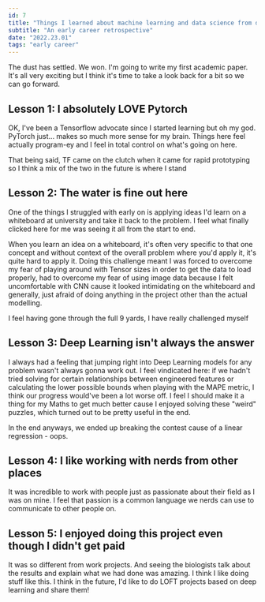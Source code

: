 ```yaml
---
id: 7
title: "Things I learned about machine learning and data science from doing cancer research"
subtitle: "An early career retrospective"
date: "2022.23.01"
tags: "early career"
---
```


The dust has settled. We won. I'm going to write my first academic paper. It's all very exciting but I think it's time to take a look back for a bit so we can go forward.

## Lesson 1: I absolutely LOVE Pytorch
OK, I've been a Tensorflow advocate since I started learning but oh my god. PyTorch just... makes so much more sense for my brain. Things here feel actually program-ey and I feel in total control on what's going on here.

That being said, TF came on the clutch when it came for rapid prototyping so I think a mix of the two in the future is where I stand

## Lesson 2: The water is fine out here
One of the things I struggled with early on is applying ideas I'd learn on a whiteboard at university and take it back to the problem. I feel what finally clicked here for me was seeing it all from the start to end. 

When you learn an idea on a whiteboard, it's often very specific to that one concept and without context of the overall problem where you'd apply it, it's quite hard to apply it. Doing this challenge meant I was forced to overcome my fear of playing around with Tensor sizes in order to get the data to load properly, had to overcome my fear of using image data because I felt uncomfortable with CNN cause it looked intimidating on the whiteboard and generally, just afraid of doing anything in the project other than the actual modelling.

I feel having gone through the full 9 yards, I have really challenged myself

## Lesson 3: Deep Learning isn't always the answer 
I always had a feeling that jumping right into Deep Learning models for any problem wasn't always gonna work out. I feel vindicated here: if we hadn't tried solving for certain relationships between engineered features or calculating the lower possible bounds when playing with the MAPE metric, I think our progress would've been a lot worse off. I feel I should make it a thing for my Maths to get much better cause I enjoyed solving these "weird" puzzles, which turned out to be pretty useful in the end. 

In the end anyways, we ended up breaking the contest cause of a linear regression - oops. 

## Lesson 4: I like working with nerds from other places 
It was incredible to work with people just as passionate about their field as I was on mine. I feel that passion is a common language we nerds can use to communicate to other people on.

## Lesson 5: I enjoyed doing this project even though I didn't get paid
It was so different from work projects. And seeing the biologists talk about the results and explain what we had done was amazing. I think I like doing stuff like this. I think in the future, I'd like to do LOFT projects based on deep learning and share them!

